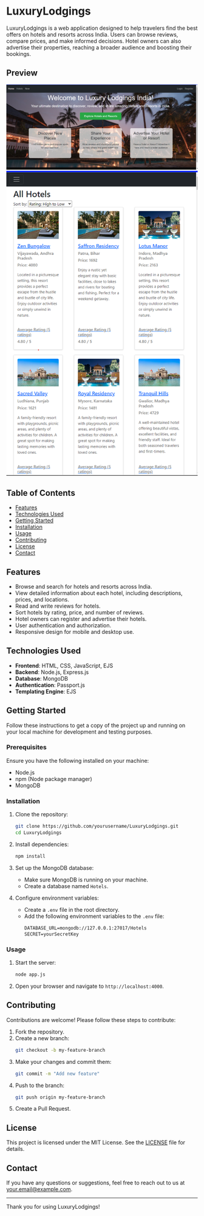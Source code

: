 # LuxuryLodgings

LuxuryLodgings is a web application designed to help travelers find the best offers on hotels and resorts across India. Users can browse reviews, compare prices, and make informed decisions. Hotel owners can also advertise their properties, reaching a broader audience and boosting their bookings.

## Preview

![Homepage](Images/Home-page.png)
![Hotel Details](Images/All-hotels.png)

## Table of Contents
- [Features](#features)
- [Technologies Used](#technologies-used)
- [Getting Started](#getting-started)
- [Installation](#installation)
- [Usage](#usage)
- [Contributing](#contributing)
- [License](#license)
- [Contact](#contact)

## Features

- Browse and search for hotels and resorts across India.
- View detailed information about each hotel, including descriptions, prices, and locations.
- Read and write reviews for hotels.
- Sort hotels by rating, price, and number of reviews.
- Hotel owners can register and advertise their hotels.
- User authentication and authorization.
- Responsive design for mobile and desktop use.

## Technologies Used

- **Frontend**: HTML, CSS, JavaScript, EJS
- **Backend**: Node.js, Express.js
- **Database**: MongoDB
- **Authentication**: Passport.js
- **Templating Engine**: EJS

## Getting Started

Follow these instructions to get a copy of the project up and running on your local machine for development and testing purposes.

### Prerequisites

Ensure you have the following installed on your machine:

- Node.js
- npm (Node package manager)
- MongoDB

### Installation

1. Clone the repository:
    ```bash
    git clone https://github.com/yourusername/LuxuryLodgings.git
    cd LuxuryLodgings
    ```

2. Install dependencies:
    ```bash
    npm install
    ```

3. Set up the MongoDB database:
    - Make sure MongoDB is running on your machine.
    - Create a database named `Hotels`.

4. Configure environment variables:
    - Create a `.env` file in the root directory.
    - Add the following environment variables to the `.env` file:
      ```env
      DATABASE_URL=mongodb://127.0.0.1:27017/Hotels
      SECRET=yourSecretKey
      ```

### Usage

1. Start the server:
    ```bash
    node app.js
    ```

2. Open your browser and navigate to `http://localhost:4000`.

## Contributing

Contributions are welcome! Please follow these steps to contribute:

1. Fork the repository.
2. Create a new branch:
    ```bash
    git checkout -b my-feature-branch
    ```
3. Make your changes and commit them:
    ```bash
    git commit -m "Add new feature"
    ```
4. Push to the branch:
    ```bash
    git push origin my-feature-branch
    ```
5. Create a Pull Request.

## License

This project is licensed under the MIT License. See the [LICENSE](LICENSE) file for details.

## Contact

If you have any questions or suggestions, feel free to reach out to us at [your.email@example.com](mailto:your.email@example.com).

---

Thank you for using LuxuryLodgings!
